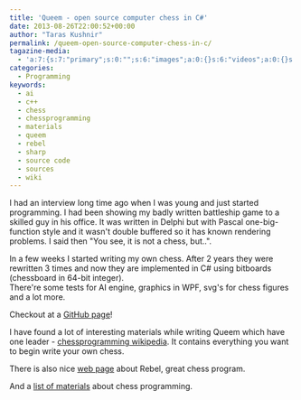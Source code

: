 ```yaml
---
title: 'Queem - open source computer chess in C#'
date: 2013-08-26T22:00:52+00:00
author: "Taras Kushnir"
permalink: /queem-open-source-computer-chess-in-c/
tagazine-media:
  - 'a:7:{s:7:"primary";s:0:"";s:6:"images";a:0:{}s:6:"videos";a:0:{}s:11:"image_count";i:0;s:6:"author";s:8:"20401582";s:7:"blog_id";s:8:"53632187";s:9:"mod_stamp";s:19:"2013-08-26 20:13:21";}'
categories:
  - Programming
keywords:
  - ai
  - c++
  - chess
  - chessprogramming
  - materials
  - queem
  - rebel
  - sharp
  - source code
  - sources
  - wiki
---
```

I had an interview long time ago when I was young and just started programming. I had been showing my badly written battleship game to a skilled guy in his office. It was written in Delphi but with Pascal one-big-function style and it wasn't double buffered so it has known rendering problems. I said then "You see, it is not a chess, but..".

In a few weeks I started writing my own chess. After 2 years they were rewritten 3 times and now they are implemented in C# using bitboards (chessboard in 64-bit integer).   
There're some tests for AI engine, graphics in WPF, svg's for chess figures and a lot more.

Checkout at a <a title="Queem chess engine" href="https://github.com/Ribtoks/Queem/" target="_blank">GitHub page</a>!

I have found a lot of interesting materials while writing Queem which have one leader - <a title="Chess programming" href="http://chessprogramming.wikispaces.com/" target="_blank">chessprogramming wikipedia</a>. It contains everything you want to begin write your own chess.

There is also nice <a title="Rebel programming tips" href="http://www.top-5000.nl/authors/rebel/chess840.htm" target="_blank">web page</a> about Rebel, great chess program.

And a <a title="Materials for chess programming" href="http://chess.verhelst.org/1997/03/09/sources/" target="_blank">list of materials</a> about chess programming.
